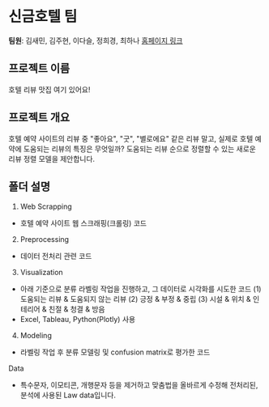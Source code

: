 # 신금호텔 팀
<b>팀원</b>: 김새민, 김주현, 이다슬, 정희경, 최하나
[홈페이지 링크](https://dataitgirls4.github.io/team_4/)

## 프로젝트 이름  
호텔 리뷰 맛집 여기 있어요!

## 프로젝트 개요
호텔 예약 사이트의 리뷰 중 "좋아요", "굿", "별로에요" 같은 리뷰 말고, 실제로 호텔 예약에 도움되는 리뷰의 특징은 무엇일까? 
도움되는 리뷰 순으로 정렬할 수 있는 새로운 리뷰 정렬 모델을 제안합니다.

## 폴더 설명
1. Web Scrapping
- 호텔 예약 사이트 웹 스크래핑(크롤링) 코드

2. Preprocessing
- 데이터 전처리 관련 코드

3. Visualization
- 아래 기준으로 분류 라벨링 작업을 진행하고, 그 데이터로 시각화를 시도한 코드
(1) 도움되는 리뷰 & 도움되지 않는 리뷰 (2) 긍정 & 부정 & 중립 (3) 시설 & 위치 & 인테리어 & 친절 & 청결 & 방음
- Excel, Tableau, Python(Plotly) 사용

4. Modeling
- 라벨링 작업 후 분류 모델링 및 confusion matrix로 평가한 코드 

Data
- 특수문자, 이모티콘, 개행문자 등을 제거하고 맞춤법을 올바르게 수정해 전처리된, 분석에 사용된 Law data입니다.

